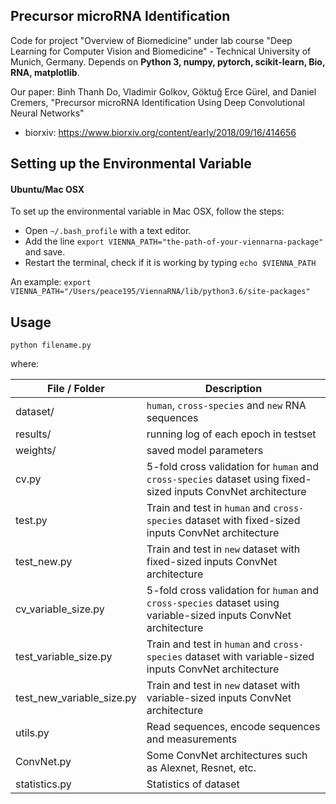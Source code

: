 ## Precursor microRNA Identification

Code for project "Overview of Biomedicine" under lab course "Deep Learning for Computer Vision and Biomedicine" - Technical University of Munich, Germany. Depends on **Python 3, numpy, pytorch, scikit-learn, Bio, RNA, matplotlib**.

Our paper: Binh Thanh Do, Vladimir Golkov, Göktuğ Erce Gürel, and Daniel Cremers, "Precursor microRNA Identification Using Deep Convolutional Neural Networks"

* biorxiv: https://www.biorxiv.org/content/early/2018/09/16/414656

## Setting up the Environmental Variable

#### Ubuntu/Mac OSX
To set up the environmental variable in Mac OSX, follow the steps:
- Open `~/.bash_profile` with a text editor.
- Add the line `export VIENNA_PATH="the-path-of-your-viennarna-package"` and save.
- Restart the terminal, check if it is working by typing `echo $VIENNA_PATH`

An example: `export VIENNA_PATH="/Users/peace195/ViennaRNA/lib/python3.6/site-packages"`

## Usage
	
	python filename.py

where:

File / Folder | Description
-----|------------
dataset/ | `human`, `cross-species` and `new` RNA sequences
results/ 	| running log of each epoch in testset
weights/ | saved model parameters
cv.py| 5-fold cross validation for `human` and `cross-species` dataset using fixed-sized inputs ConvNet architecture
test.py | Train and test in `human` and `cross-species` dataset with fixed-sized inputs ConvNet architecture
test_new.py| Train and test in `new` dataset with fixed-sized inputs ConvNet architecture
cv_variable_size.py| 5-fold cross validation for `human` and `cross-species` dataset using variable-sized inputs ConvNet architecture
test_variable_size.py| Train and test in `human` and `cross-species` dataset with variable-sized inputs ConvNet architecture
test_new_variable_size.py| Train and test in `new` dataset with variable-sized inputs ConvNet architecture
utils.py| Read sequences, encode sequences and measurements
ConvNet.py| Some ConvNet architectures such as Alexnet, Resnet, etc.
statistics.py| Statistics of dataset


